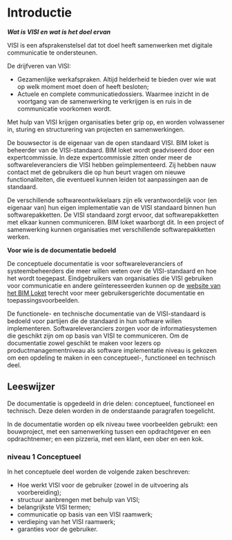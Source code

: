 # Introductie

***Wat is VISI en wat is het doel ervan***

VISI is een afsprakenstelsel dat tot doel heeft samenwerken met digitale communicatie te ondersteunen.

De drijfveren van VISI:
- Gezamenlijke werkafspraken. Altijd helderheid te bieden over wie wat op welk moment moet doen of heeft besloten;
- Actuele en complete communicatiedossiers. Waarmee inzicht in de voortgang van de samenwerking te verkrijgen is en ruis in de communicatie voorkomen wordt.

Met hulp van VISI krijgen organisaties beter grip op, en worden volwassener in, sturing en structurering van projecten en samenwerkingen.


De bouwsector is de eigenaar van de open standaard VISI. BIM loket is beheerder van de VISI-standaard. BIM loket wordt geadviseerd door een expertcommissie. In deze expertcommissie zitten onder meer de softwareleveranciers die VISI hebben geïmplementeerd. Zij hebben nauw contact met de gebruikers die op hun beurt vragen om nieuwe functionaliteiten, die eventueel kunnen leiden tot aanpassingen aan de standaard.

De verschillende softwareontwikkelaars zijn elk verantwoordelijk voor (en eigenaar van) hun eigen implementatie van de VISI standaard binnen hun softwarepakketten. De VISI standaard zorgt ervoor, dat softwarepakketten met elkaar kunnen communiceren. BIM loket waarborgt dit. In een project of samenwerking kunnen organisaties met verschillende softwarepakketten werken.

**Voor wie is de documentatie bedoeld**

De conceptuele documentatie is voor softwareleveranciers of systeembeheerders die meer willen weten over de VISI-standaard en hoe het wordt toegepast. Eindgebruikers van organisaties die VISI gebruiken voor communicatie en andere geïnteresseerden kunnen op de [website van het BIM Loket](https://www.bimloket.nl/VISI) terecht voor meer gebruikersgerichte documentatie en toepassingsvoorbeelden.

De functionele- en technische documentatie van de VISI-standaard is bedoeld voor partijen die de standaard in hun software willen implementeren. Softwareleveranciers zorgen voor de informatiesystemen die geschikt zijn om op basis van VISI te communiceren. Om de documentatie zowel geschikt te maken voor lezers op productmanagementniveau als software implementatie niveau is gekozen om een opdeling te maken in een conceptueel-, functioneel en technisch deel.

## Leeswijzer
De documentatie is opgedeeld in drie delen: conceptueel, functioneel en technisch. Deze delen worden in de onderstaande paragrafen toegelicht.

In de documentatie worden op elk niveau twee voorbeelden gebruikt: een bouwproject, met een samenwerking tussen een opdrachtgever en een opdrachtnemer; en een pizzeria, met een klant, een ober en een kok.

### niveau 1 Conceptueel
In het conceptuele deel worden de volgende zaken beschreven:
- Hoe werkt VISI voor de gebruiker (zowel in de uitvoering als voorbereiding);
- structuur aanbrengen met behulp van VISI;
- belangrijkste VISI termen;
- communicatie op basis van een VISI raamwerk;
- verdieping van het VISI raamwerk;
- garanties voor de gebruiker.
